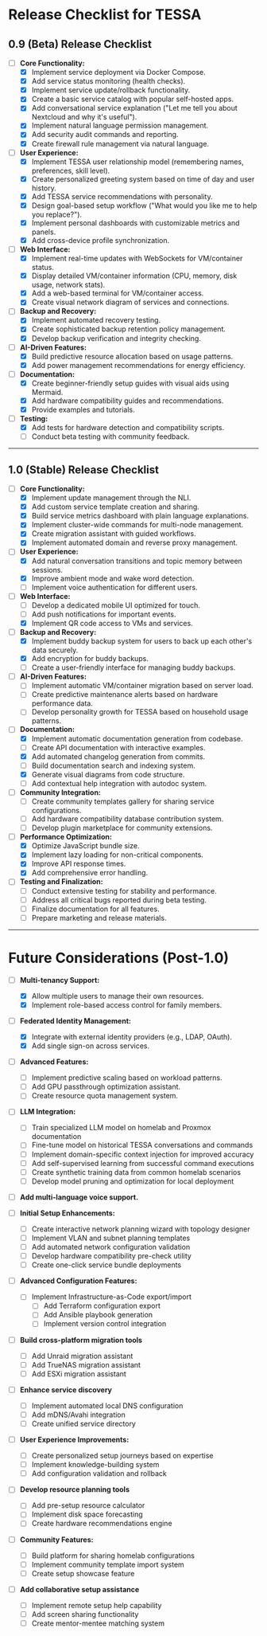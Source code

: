 # Release Checklist for TESSA

## 0.9 (Beta) Release Checklist
- [ ] **Core Functionality:**
  - [X] Implement service deployment via Docker Compose.
  - [X] Add service status monitoring (health checks).
  - [X] Implement service update/rollback functionality.
  - [X] Create a basic service catalog with popular self-hosted apps.
  - [X] Add conversational service explanation ("Let me tell you about Nextcloud and why it's useful").
  - [X] Implement natural language permission management.
  - [X] Add security audit commands and reporting.
  - [X] Create firewall rule management via natural language.

- [ ] **User Experience:**
  - [X] Implement TESSA user relationship model (remembering names, preferences, skill level).
  - [X] Create personalized greeting system based on time of day and user history.
  - [X] Add TESSA service recommendations with personality.
  - [X] Design goal-based setup workflow ("What would you like me to help you replace?").
  - [X] Implement personal dashboards with customizable metrics and panels.
  - [X] Add cross-device profile synchronization.

- [ ] **Web Interface:**
  - [X] Implement real-time updates with WebSockets for VM/container status.
  - [X] Display detailed VM/container information (CPU, memory, disk usage, network stats).
  - [X] Add a web-based terminal for VM/container access.
  - [X] Create visual network diagram of services and connections.

- [ ] **Backup and Recovery:**
  - [X] Implement automated recovery testing.
  - [X] Create sophisticated backup retention policy management.
  - [X] Develop backup verification and integrity checking.

- [ ] **AI-Driven Features:**
  - [X] Build predictive resource allocation based on usage patterns.
  - [X] Add power management recommendations for energy efficiency.

- [ ] **Documentation:**
  - [X] Create beginner-friendly setup guides with visual aids using Mermaid.
  - [X] Add hardware compatibility guides and recommendations.
  - [X] Provide examples and tutorials.

- [ ] **Testing:**
  - [X] Add tests for hardware detection and compatibility scripts.
  - [ ] Conduct beta testing with community feedback.

---

## 1.0 (Stable) Release Checklist
- [ ] **Core Functionality:**
  - [X] Implement update management through the NLI.
  - [X] Add custom service template creation and sharing.
  - [X] Build service metrics dashboard with plain language explanations.
  - [X] Implement cluster-wide commands for multi-node management.
  - [X] Create migration assistant with guided workflows.
  - [X] Implement automated domain and reverse proxy management.

- [ ] **User Experience:**
  - [X] Add natural conversation transitions and topic memory between sessions.
  - [X] Improve ambient mode and wake word detection.
  - [ ] Implement voice authentication for different users.

- [ ] **Web Interface:**
  - [ ] Develop a dedicated mobile UI optimized for touch.
  - [ ] Add push notifications for important events.
  - [X] Implement QR code access to VMs and services.

- [ ] **Backup and Recovery:**
  - [X] Implement buddy backup system for users to back up each other's data securely.
  - [X] Add encryption for buddy backups.
  - [ ] Create a user-friendly interface for managing buddy backups.

- [ ] **AI-Driven Features:**
  - [ ] Implement automatic VM/container migration based on server load.
  - [ ] Create predictive maintenance alerts based on hardware performance data.
  - [ ] Develop personality growth for TESSA based on household usage patterns.

- [ ] **Documentation:**
  - [X] Implement automatic documentation generation from codebase.
  - [ ] Create API documentation with interactive examples.
  - [X] Add automated changelog generation from commits.
  - [ ] Build documentation search and indexing system.
  - [X] Generate visual diagrams from code structure.
  - [ ] Add contextual help integration with autodoc system.

- [ ] **Community Integration:**
  - [ ] Create community templates gallery for sharing service configurations.
  - [ ] Add hardware compatibility database contribution system.
  - [ ] Develop plugin marketplace for community extensions.

- [ ] **Performance Optimization:**
  - [X] Optimize JavaScript bundle size.
  - [X] Implement lazy loading for non-critical components.
  - [X] Improve API response times.
  - [X] Add comprehensive error handling.

- [ ] **Testing and Finalization:**
  - [ ] Conduct extensive testing for stability and performance.
  - [ ] Address all critical bugs reported during beta testing.
  - [ ] Finalize documentation for all features.
  - [ ] Prepare marketing and release materials.

---

# Future Considerations (Post-1.0)
- [ ] **Multi-tenancy Support:**
  - [X] Allow multiple users to manage their own resources.
  - [X] Implement role-based access control for family members.

- [ ] **Federated Identity Management:**
  - [X] Integrate with external identity providers (e.g., LDAP, OAuth).
  - [X] Add single sign-on across services.

- [ ] **Advanced Features:**
  - [ ] Implement predictive scaling based on workload patterns.
  - [ ] Add GPU passthrough optimization assistant.
  - [ ] Create resource quota management system.

- [ ] **LLM Integration:**
  - [ ] Train specialized LLM model on homelab and Proxmox documentation
  - [ ] Fine-tune model on historical TESSA conversations and commands
  - [ ] Implement domain-specific context injection for improved accuracy
  - [ ] Add self-supervised learning from successful command executions
  - [ ] Create synthetic training data from common homelab scenarios
  - [ ] Develop model pruning and optimization for local deployment

- [ ] **Add multi-language voice support.**

- [ ] **Initial Setup Enhancements:**
  - [ ] Create interactive network planning wizard with topology designer
  - [ ] Implement VLAN and subnet planning templates
  - [ ] Add automated network configuration validation
  - [ ] Develop hardware compatibility pre-check utility
  - [ ] Create one-click service bundle deployments

- [ ] **Advanced Configuration Features:**
  - [ ] Implement Infrastructure-as-Code export/import
    - [ ] Add Terraform configuration export
    - [ ] Add Ansible playbook generation
    - [ ] Implement version control integration

- [ ] **Build cross-platform migration tools**
  - [ ] Add Unraid migration assistant
  - [ ] Add TrueNAS migration assistant
  - [ ] Add ESXi migration assistant

- [ ] **Enhance service discovery**
  - [ ] Implement automated local DNS configuration
  - [ ] Add mDNS/Avahi integration
  - [ ] Create unified service directory

- [ ] **User Experience Improvements:**
  - [ ] Create personalized setup journeys based on expertise
  - [ ] Implement knowledge-building system
  - [ ] Add configuration validation and rollback

- [ ] **Develop resource planning tools**
  - [ ] Add pre-setup resource calculator
  - [ ] Implement disk space forecasting
  - [ ] Create hardware recommendations engine

- [ ] **Community Features:**
  - [ ] Build platform for sharing homelab configurations
  - [ ] Implement community template import system
  - [ ] Create setup showcase feature

- [ ] **Add collaborative setup assistance**
  - [ ] Implement remote setup help capability
  - [ ] Add screen sharing functionality
  - [ ] Create mentor-mentee matching system
